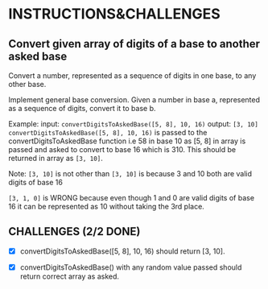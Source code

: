 # INSTRUCTIONS&CHALLENGES

## Convert given array of digits of a base to another asked base

Convert a number, represented as a sequence of digits in one base, to any other base.

Implement general base conversion. Given a number in base a, represented as a sequence of digits, convert it to base b.

Example: input: `convertDigitsToAskedBase([5, 8], 10, 16)`
output: `[3, 10]`
`convertDigitsToAskedBase([5, 8], 10, 16)` is passed to the convertDigitsToAskedBase function i.e 58 in base 10 as [5, 8] in array is passed and asked to convert to base 16 which is 310. This should be returned in array as `[3, 10]`.

Note: `[3, 10]` is not other than `[3, 10]` is because 3 and 10 both are valid digits of base 16

`[3, 1, 0]` is WRONG because even though 1 and 0 are valid digits of base 16 it can be represented as 10 without taking the 3rd place.

## CHALLENGES (2/2 DONE)

- [x] convertDigitsToAskedBase([5, 8], 10, 16) should return [3, 10].

- [x] convertDigitsToAskedBase() with any random value passed should return correct array as asked.
